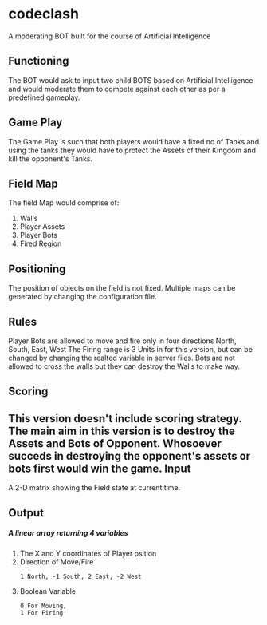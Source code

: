 codeclash
=========

A moderating BOT built for the course of Artificial Intelligence

Functioning
------------
The BOT would ask to input two child BOTS based on Artificial Intelligence 
and would moderate them to compete against each other as per a predefined gameplay.

Game Play
----------
The Game Play is such that both players would have a fixed no of Tanks
and using the tanks they would have to protect the Assets of their Kingdom
and kill the opponent's Tanks.

Field Map
---------
The field Map would comprise of:

1. Walls
2. Player Assets
3. Player Bots
4. Fired Region

## Positioning
The position of objects on the field is not fixed.
Multiple maps can be generated by changing the configuration file.

Rules
-----
Player Bots are allowed to move and fire only in four directions 
North, South, East, West
The Firing range is 3 Units in for this version, but can be changed by changing the 
realted variable in server files.
Bots are not allowed to cross the walls but they can destroy the Walls to make way.

Scoring
-------
This version doesn't include scoring strategy.
The main aim in this version is to destroy the Assets and Bots of Opponent.
Whosoever succeds in destroying the opponent's assets or bots first would win the game.
Input
-----
A 2-D matrix showing the Field state at current time.

Output
------
##### A linear array returning 4 variables

1. The X and Y coordinates of Player psition
2. Direction of Move/Fire
    ```
    1 North, -1 South, 2 East, -2 West
    ```
3. Boolean Variable
    ```
    0 For Moving,   
    1 For Firing 
    ```


